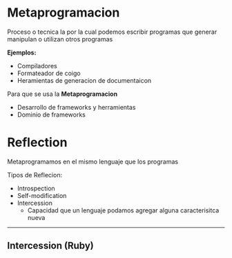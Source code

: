# Metaprogramacion

Proceso o tecnica la por la cual podemos escribir programas que generar manipulan o utilizan otros programas

**Ejemplos:**
* Compiladores
* Formateador de coigo
* Heramientas de generacion de documentaicon

Para que se usa la **Metaprogramacion**
* Desarrollo de frameworks y herramientas
* Dominio de frameworks 

# Reflection
Metaprogramamos en el mismo lenguaje que los programas

Tipos de Reflecion:
* Introspection
* Self-modification
* Intercession 
    * Capacidad que un lenguaje podamos agregar alguna caracterisitca nueva
 
---

## Intercession (Ruby)
